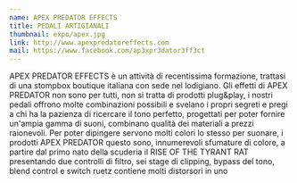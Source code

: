 ```yaml
---
name: APEX PREDATOR EFFECTS
title: PEDALI ARTIGIANALI
thumbnail: expo/apex.jpg
link: http://www.apexpredatoreffects.com
mail: https://www.facebook.com/ap3xpr3dator3ff3ct
---
```


APEX PREDATOR EFFECTS è un attività di recentissima formazione, trattasi di una stompbox boutique italiana con sede nel lodigiano.
Gli effetti di APEX PREDATOR non sono per tutti, non si tratta di prodotti plug&play, i nostri pedali offrono molte combinazioni possibili e svelano i propri segreti e pregi a chi ha la pazienza di ricercare il tono perfetto, progettati per poter fornire un'ampia gamma di suoni, combinano qualità dei materiali a prezzi raionevoli. Per poter dipingere servono molti colori lo stesso per suonare, i prodotti APEX PREDATOR questo sono, innumerevoli sfumature di colore, a partire dal primo nato della scuderia il RISE OF THE TYRANT RAT presentando due controlli di filtro, sei stage di clipping, bypass del tono, blend control e switch ruetz contiene molti distorsori in uno



